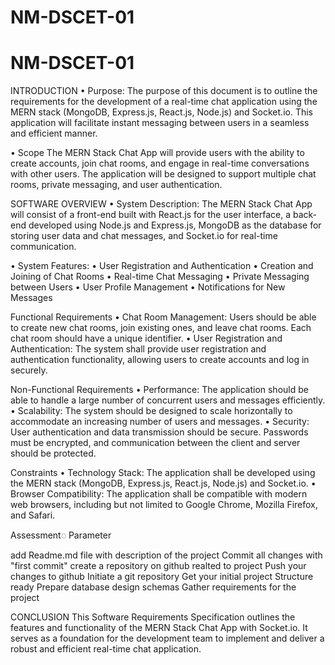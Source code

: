 # NM-DSCET-01

# NM-DSCET-01
INTRODUCTION
• Purpose:
The purpose of this document is to outline the requirements for the development of
a real-time chat application using the MERN stack (MongoDB, Express.js, React.js,
Node.js) and Socket.io. This application will facilitate instant messaging between
users in a seamless and efficient manner.

• Scope
The MERN Stack Chat App will provide users with
the ability to create accounts, join chat rooms,
and engage in real-time conversations with other
users. The application will be designed to support
multiple chat rooms, private messaging, and user
authentication.

SOFTWARE OVERVIEW
• System Description:
The MERN Stack Chat App will consist of a front-end built with
React.js for the user interface, a back-end developed using
Node.js and Express.js, MongoDB as the database for storing
user data and chat messages, and Socket.io for real-time
communication.

• System Features:
• User Registration and Authentication
• Creation and Joining of Chat Rooms
• Real-time Chat Messaging
• Private Messaging between Users
• User Profile Management
• Notifications for New Messages

Functional Requirements
• Chat Room Management:
Users should be able to create new chat rooms, join existing ones, and
leave chat rooms. Each chat room should have a unique identifier.
• User Registration and Authentication:
The system shall provide user registration and authentication functionality, allowing
users to create accounts and log in securely.

Non-Functional Requirements
• Performance:
The application should be able to handle a large number of concurrent
users and messages efficiently.
• Scalability:
The system should be designed to scale horizontally to accommodate an
increasing number of users and messages.
• Security:
User authentication and data transmission should be secure. Passwords must be
encrypted, and communication between the client and server should be protected.

Constraints
• Technology Stack:
The application shall be developed using the MERN stack (MongoDB,
Express.js, React.js, Node.js) and Socket.io.
• Browser Compatibility:
The application shall be compatible with modern web browsers, including
but not limited to Google Chrome, Mozilla Firefox, and Safari.

Assessment◌ Parameter

add Readme.md file with description of the project
Commit all changes with "first commit"
create a repository on github realted to project
Push your changes to github
Initiate a git repository
Get your initial project Structure ready
Prepare database design schemas
Gather requirements for the project

CONCLUSION
This Software Requirements Specification outlines the features and functionality of the
MERN Stack Chat App with Socket.io. It serves as a foundation for the development team
to implement and deliver a robust and efficient real-time chat application.
